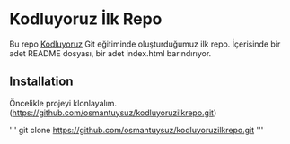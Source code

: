 # Kodluyoruz İlk Repo
Bu repo [Kodluyoruz](https://app.patika.dev/moduller/git) Git eğitiminde oluşturduğumuz ilk repo. İçerisinde bir adet README dosyası, bir adet index.html barındırıyor. 

## Installation
Öncelikle projeyi klonlayalım. (https://github.com/osmantuysuz/kodluyoruzilkrepo.git)

'''
git clone https://github.com/osmantuysuz/kodluyoruzilkrepo.git
'''

